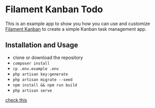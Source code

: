 # Filament Kanban Todo

This is an example app to show you how you can use and customize [Filament Kanban](https://github.com/mokhosh/filament-kanban) to create a simple Kanban task management app.

## Installation and Usage

- clone or download the repository
- `composer install`
- `cp .env.example .env`
- `php artisan key:generate`
- `php artisan migrate --seed`
- `npm install && npm run build`
- `php artisan serve`

<a href="https://filamentexamples.com">check this</a>
